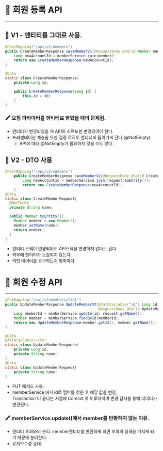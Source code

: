 
# 📌 회원 등록 API
****
## 🧐 V1 - 엔티티를 그대로 사용.
```java
@PostMapping("/api/v1/members")
public CreateMemberResponse saveMemberV1(@RequestBody @Valid Member member){
    Long newAccountId = memberService.join(member);
    return new CreateMemberResponse(newAccountId);
}

@Data
static class CreateMemberResponse{
    private Long id;

    public CreateMemberResponse(Long id) {
        this.id = id;
    }
}
```

### 🖍 요청 파라미터를 엔티티로 받았을 때의 문제점.
- 엔티티가 변경되었을 때 API의 스펙또한 변경되어야 한다.
- 프레젠테이션 계층을 위한 검증 로직이 엔티티에 들어가게 된다.(@NotEmpty)
  - API에 따라 @NotEmpty가 필요하지 않을 수도 있다.
  
## 🧐 V2 - DTO 사용
```java
@PostMapping("/api/v2/members")
    public CreateMemberResponse saveMemberV2(@RequestBody @Valid CreateMemberRequest request){
        Long newAccountId = memberService.join(request.toEntity());
        return new CreateMemberResponse(newAccountId);
    }
@Data
static class CreateMemberRequest{
  @NotEmpty
  private String name;

  public Member toEntity(){
    Member member = new Member();
    member.setName(name);
    return member;
  }
}
```
- 엔티티 스펙이 변경되어도 API스펙을 변경하지 않아도 된다.
- 외부에 엔티티가 노출되지 않는다.
- 어떤 데이터를 요구하는지 명확하다.


# 📌 회원 수정 API
***
```java
@PutMapping("/api/v2/members/{id}")
public UpdateMemberResponse UpdateMemberV2(@PathVariable("id") Long id,
                                           @RequestBody @Valid UpdateMemberRequest request){
    Long memberId = memberService.update(id, request.getName());
    Member member = memberService.findById(memberId);
    return new UpdateMemberResponse(member.getId(), member.getName());
}

@Data
@AllArgsConstructor
static class UpdateMemberResponse{
    private Long id;
    private String name;
}
@Data
static class UpdateMemberRequest{
    private String name;
}
```
- PUT 메서드 사용.
- memberService 에서 id로 멤버를 찾은 후 해당 값을 변경,     
  Transaction 이 끝나는 시점에 Commit 이 이루어지며 변경 감지를 통해 데이터가 변경된다.
  
### 🖍 memberService.update()에서 member를 반환하지 않는 이유.
- 엔티티 조회와의 분리. member엔티티를 반환하게 되면 조회의 성격을 가지게 되기 때문에 분리한다.
- 유지보수성 증대.
